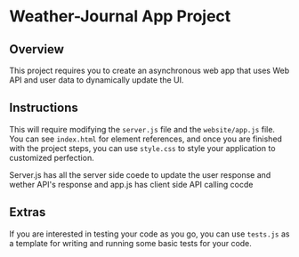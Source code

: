 # Weather-Journal App Project

## Overview
This project requires you to create an asynchronous web app that uses Web API and user data to dynamically update the UI. 

## Instructions
This will require modifying the `server.js` file and the `website/app.js` file. You can see `index.html` for element references, and once you are finished with the project steps, you can use `style.css` to style your application to customized perfection.

Server.js has all the server side coede to update the user response and wether API's response and app.js has client side API calling cocde



## Extras
If you are interested in testing your code as you go, you can use `tests.js` as a template for writing and running some basic tests for your code.

